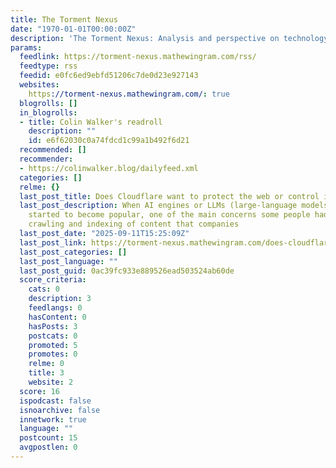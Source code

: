 ```yaml
---
title: The Torment Nexus
date: "1970-01-01T00:00:00Z"
description: 'The Torment Nexus: Analysis and perspective on technology and culture'
params:
  feedlink: https://torment-nexus.mathewingram.com/rss/
  feedtype: rss
  feedid: e0fc6ed9ebfd51206c7de0d23e927143
  websites:
    https://torment-nexus.mathewingram.com/: true
  blogrolls: []
  in_blogrolls:
  - title: Colin Walker's readroll
    description: ""
    id: e6f62030c0a74fdcd1c99a1b492f6d21
  recommended: []
  recommender:
  - https://colinwalker.blog/dailyfeed.xml
  categories: []
  relme: {}
  last_post_title: Does Cloudflare want to protect the web or control it?
  last_post_description: When AI engines or LLMs (large-language models) such as ChatGPT
    started to become popular, one of the main concerns some people had was the widespread
    crawling and indexing of content that companies
  last_post_date: "2025-09-11T15:25:09Z"
  last_post_link: https://torment-nexus.mathewingram.com/does-cloudflare-want-to-protect-the-web-or-control-it/
  last_post_categories: []
  last_post_language: ""
  last_post_guid: 0ac39fc933e889526ead503524ab60de
  score_criteria:
    cats: 0
    description: 3
    feedlangs: 0
    hasContent: 0
    hasPosts: 3
    postcats: 0
    promoted: 5
    promotes: 0
    relme: 0
    title: 3
    website: 2
  score: 16
  ispodcast: false
  isnoarchive: false
  innetwork: true
  language: ""
  postcount: 15
  avgpostlen: 0
---
```

